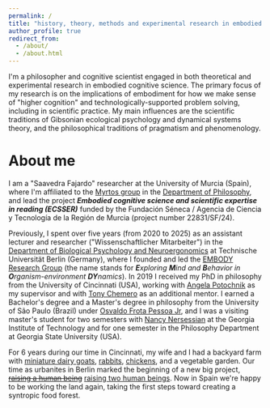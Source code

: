 ```yaml
---
permalink: /
title: "history, theory, methods and experimental research in embodied cognitive science"
author_profile: true
redirect_from:
  - /about/
  - /about.html 
---
```


I'm a philosopher and cognitive scientist engaged in both theoretical and experimental research in embodied cognitive science. The primary focus of my research is on the implications of embodiment for how we make sense of "higher cognition" and technologically-supported problem solving, including in scientific practice. My main influences are the scientific traditions of Gibsonian ecological psychology and dynamical systems theory, and the philosophical traditions of pragmatism and phenomenology.


 

About me
======

I am a "Saavedra Fajardo" researcher at the University of Murcia (Spain), where I'm affiliated to the <a href="https://portalinvestigacion.um.es/grupos/31905/detalle" target="_blank">Myrtos group</a> in the <a href="https://www.um.es/web/dp-filosofia/" target="_blank">Department of Philosophy</a>, and lead the project _**Embodied cognitive science and scientific expertise in reading (ECSSER)**_ funded by the Fundación Séneca / Agencia de Ciencia y Tecnología de la Región de Murcia (project number 22831/SF/24).

Previously, I spent over five years (from 2020 to 2025) as an assistant lecturer and researcher ("Wissenschaftlicher Mitarbeiter") in the <a href="https://www.bpn.tu-berlin.de/menue/biological_psychology_and_neuroergonomics/parameter/en/" target="_blank">Department of Biological Psychology and Neuroergonomics</a> at Technische Universität Berlin (Germany), where I founded and led the <a href="https://embody-rg.github.io/" target="_blank">EMBODY Research Group</a> (the name stands for _**E**xploring **M**ind and **B**ehavior in **O**rganism-environment **DY**namics_). In 2019 I received my PhD in philosophy from the University of Cincinnati (USA), working with <a href="https://www.angelapotochnik.com/" target="_blank">Angela Potochnik</a> as my supervisor and with <a href="https://scholar.google.com/citations?user=-RAPSx4AAAAJ&hl=en" target="_blank">Tony Chemero</a> as an additional mentor. I earned a Bachelor's degree and a Master's degree in philosophy from the University of São Paulo (Brazil) under <a href="https://filosofia.fflch.usp.br/en/professores/osvaldo-frota-pessoa-junior" target="_blank">Osvaldo Frota Pessoa Jr</a>, and I was a visiting master's student for two semesters with <a href="https://mbb.harvard.edu/people/nancy-nersessian" target="_blank">Nancy Nersessian</a> at the Georgia Institute of Technology and for one semester in the Philosophy Department at Georgia State University (USA).

For 6 years during our time in Cincinnati, my wife and I had a backyard farm with <a href="https://gui-cogsci.github.io/images/goats2016.jpg" target="_blank">miniature dairy goats</a>, <a href="https://www.facebook.com/gui.br/videos/10209876057245259/?l=6129363546072657550" target="_blank">rabbits</a>, <a href="https://gui-cogsci.github.io/images/chickens2015.jpg" target="_blank">chickens</a>, and a vegetable garden. Our time as urbanites in Berlin marked the beginning of a new big project, <a href="https://gui-cogsci.github.io/images/airportfamily2020.jpg" target="_blank">~~raising a human being~~</a> <a href="https://gui-cogsci.github.io/images/familyaustralia2023.jpg" target="_blank">raising two human beings</a>. Now in Spain we're happy to be working the land again, taking the first steps toward creating a syntropic food forest.



<!-- 
<a href="https://fseneca.es/ayudas-idi/?id=14628" target="_blank">


News
======

I'm happy to announce that during November-December 2023 I am a visiting professor at the University of Oviedo (Spain), and during January-March 2024 I am a visiting research fellow at Tilburg University (Netherlands). I have also accepted an invitation to be a visiting fellow at the SOCRATES project at Leibniz Universität Hannover (Germany) during Spring/Summer 2025 (exact dates TBD). -->
